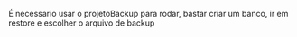 É necessario usar o projetoBackup para rodar, bastar criar um banco, ir em restore e escolher o arquivo de backup
